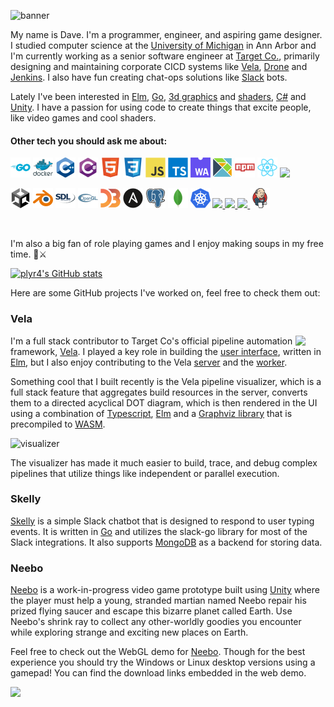 ![banner](https://user-images.githubusercontent.com/48764154/149204225-1ece29b6-0833-42bb-a857-d6f1f1fdf872.gif)


My name is Dave. I'm a programmer, engineer, and aspiring game designer. I studied computer science at the [University of Michigan](https://cse.engin.umich.edu/) in Ann Arbor and I'm currently working as a senior software engineer at [Target Co.](https://corporate.target.com/careers), primarily designing and maintaining corporate CICD systems like [Vela](https://go-vela.github.io/docs/), [Drone](https://www.drone.io/enterprise/opensource/) and [Jenkins](https://www.jenkins.io/). I also have fun creating chat-ops solutions like [Slack](https://api.slack.com/) bots.
<br/>

Lately I've been interested in [Elm](https://elm-lang.org/), [Go](https://go.dev/), [3d graphics](https://paroj.github.io/gltut/) and [shaders](https://en.wikipedia.org/wiki/Shader), [C#](https://learn.microsoft.com/en-us/dotnet/csharp/) and [Unity](https://unity.com/). I have a passion for using code to create things that excite people, like video games and cool shaders.

<h4>Other tech you should ask me about:</h3>
<a href="https://go.dev/" target="_blank"><img height="32" src="https://raw.githubusercontent.com/devicons/devicon/6910f0503efdd315c8f9b858234310c06e04d9c0/icons/go/go-original-wordmark.svg"/></a>
<a href="https://www.docker.com/" target="_blank"><img height="32" src="https://raw.githubusercontent.com/devicons/devicon/6910f0503efdd315c8f9b858234310c06e04d9c0/icons/docker/docker-original-wordmark.svg"/></a> 
<a href="https://cplusplus.com/" target="_blank"><img height="32" src="https://raw.githubusercontent.com/devicons/devicon/6910f0503efdd315c8f9b858234310c06e04d9c0/icons/cplusplus/cplusplus-original.svg"/></a>
<a href="https://learn.microsoft.com/en-us/dotnet/csharp/" target="_blank"><img height="32" src="https://raw.githubusercontent.com/devicons/devicon/6910f0503efdd315c8f9b858234310c06e04d9c0/icons/csharp/csharp-original.svg"/></a>
<a href="https://developer.mozilla.org/en-US/docs/Learn/Getting_started_with_the_web/HTML_basics" target="_blank"><img height="32" src="https://raw.githubusercontent.com/devicons/devicon/6910f0503efdd315c8f9b858234310c06e04d9c0/icons/html5/html5-original.svg"/></a>
<a href="https://developer.mozilla.org/en-US/docs/Web/CSS" target="_blank"><img height="32" src="https://raw.githubusercontent.com/devicons/devicon/6910f0503efdd315c8f9b858234310c06e04d9c0/icons/css3/css3-original.svg"/></a>
<a href="https://www.javascript.com/" target="_blank"><img height="32" src="https://raw.githubusercontent.com/devicons/devicon/6910f0503efdd315c8f9b858234310c06e04d9c0/icons/javascript/javascript-original.svg"/></a>
<a href="https://www.typescriptlang.org/" target="_blank"><img height="32" src="https://raw.githubusercontent.com/devicons/devicon/6910f0503efdd315c8f9b858234310c06e04d9c0/icons/typescript/typescript-original.svg"/></a>
<a href="https://webassembly.org/" target="_blank"><img height="32" src="https://raw.githubusercontent.com/devicons/devicon/6910f0503efdd315c8f9b858234310c06e04d9c0/icons/wasm/wasm-original.svg"/></a>
<a href="https://elm-lang.org/" target="_blank"><img height="32" src="https://raw.githubusercontent.com/devicons/devicon/6910f0503efdd315c8f9b858234310c06e04d9c0/icons/elm/elm-original.svg"/></a>
<a href="https://www.npmjs.com/" target="_blank"><img height="32" src="https://raw.githubusercontent.com/devicons/devicon/6910f0503efdd315c8f9b858234310c06e04d9c0/icons/npm/npm-original-wordmark.svg"/></a>
<a href="https://react.dev/" target="_blank"><img height="32" src="https://raw.githubusercontent.com/devicons/devicon/6910f0503efdd315c8f9b858234310c06e04d9c0/icons/react/react-original.svg"/></a>
<a href="https://graphviz.org/" target="_blank"><img height="32" src="https://upload.wikimedia.org/wikipedia/en/4/48/GraphvizLogo.png"/>

<a href="https://unity.com/" target="_blank"><img height="32" src="https://raw.githubusercontent.com/devicons/devicon/6910f0503efdd315c8f9b858234310c06e04d9c0/icons/unity/unity-original.svg"/></a>
<a href="https://www.blender.org/" target="_blank"><img height="32" src="https://raw.githubusercontent.com/devicons/devicon/6910f0503efdd315c8f9b858234310c06e04d9c0/icons/blender/blender-original.svg"/></a>
<a href="https://www.libsdl.org/" target="_blank"><img height="32" src="https://raw.githubusercontent.com/devicons/devicon/6910f0503efdd315c8f9b858234310c06e04d9c0/icons/sdl/sdl-original.svg"/></a>
<a href="https://www.opengl.org/" target="_blank"><img height="32" src="https://raw.githubusercontent.com/devicons/devicon/6910f0503efdd315c8f9b858234310c06e04d9c0/icons/opengl/opengl-original.svg"/></a>
<a href="https://d3js.org/" target="_blank"><img height="32" src="https://raw.githubusercontent.com/devicons/devicon/6910f0503efdd315c8f9b858234310c06e04d9c0/icons/d3js/d3js-original.svg"/></a>
<a href="https://github.com/ansible/ansible" target="_blank"><img height="32" src="https://raw.githubusercontent.com/devicons/devicon/6910f0503efdd315c8f9b858234310c06e04d9c0/icons/ansible/ansible-original.svg"/></a>
<a href="https://www.postgresql.org/" target="_blank"><img height="32" src="https://raw.githubusercontent.com/devicons/devicon/6910f0503efdd315c8f9b858234310c06e04d9c0/icons/postgresql/postgresql-original.svg"/></a>
<a href="https://www.mongodb.com" target="_blank"><img height="32" src="https://raw.githubusercontent.com/devicons/devicon/6910f0503efdd315c8f9b858234310c06e04d9c0/icons/mongodb/mongodb-original.svg"/></a>
<a href="https://kubernetes.io/" target="_blank"><img height="32" src="https://raw.githubusercontent.com/devicons/devicon/6910f0503efdd315c8f9b858234310c06e04d9c0/icons/kubernetes/kubernetes-original.svg"/></a>
<a href="https://go-vela.github.io/docs/" target="_blank"><img height="32" src="https://avatars.githubusercontent.com/u/55509865?s=200&v=4"/>
<a href="https://docs.github.com/en/actions/learn-github-actions/understanding-github-actions" target="_blank"><img height="32" src="https://avatars.githubusercontent.com/u/44036562?s=200&v=4"/> 
<a href="https://www.drone.io/" target="_blank"><img height="32" src="https://seeklogo.com/images/D/drone-logo-9D3EF64845-seeklogo.com.png"/>
<a href="https://www.jenkins.io/" target="_blank"><img height="32" src="https://raw.githubusercontent.com/devicons/devicon/6910f0503efdd315c8f9b858234310c06e04d9c0/icons/jenkins/jenkins-original.svg"/></a>

<br/>

I'm also a big fan of role playing games and I enjoy making soups in my free time. 🥣⚔️

[![plyr4's GitHub stats](https://github-readme-stats.vercel.app/api?username=plyr4&theme=gruvbox)](https://github.com/anuraghazra/github-readme-stats)

Here are some GitHub projects I've worked on, feel free to check them out:

### Vela 
<img width="48" align="right" src="https://avatars.githubusercontent.com/u/55509865?s=200&v=4"/>

I'm a full stack contributor to Target Co's official pipeline automation framework, [Vela](https://github.com/go-vela).
I played a key role in building the [user interface](https://github.com/go-vela/ui), written in [Elm](https://elm-lang.org/), but I also enjoy contributing to the Vela [server](https://github.com/go-vela/server/graphs/contributors) and the [worker](https://github.com/go-vela/worker/graphs/contributors).

Something cool that I built recently is the Vela pipeline visualizer, which is a full stack feature that aggregates build resources in the server, converts them to a directed acyclical DOT diagram, which is then rendered in the UI using a combination of [Typescript](https://github.com/go-vela/ui/blob/main/src/static/graph.ts), [Elm](https://github.com/go-vela/ui/blob/main/src/elm/Pages/Build/Graph/View.elm) and a [Graphviz library](https://github.com/hpcc-systems/hpcc-js-wasm) that is precompiled to [WASM](https://webassembly.org/).

![visualizer](https://github.com/plyr4/plyr4/blob/main/visualize.gif?raw=true)

The visualizer has made it much easier to build, trace, and debug complex pipelines that utilize things like independent or parallel execution.

### Skelly
[Skelly](https://github.com/plyr4/skelly) is a simple Slack chatbot that is designed to respond to user typing events. It is written in [Go](https://go.dev/) and utilizes the slack-go library for most of the Slack integrations. It also supports [MongoDB](https://www.mongodb.com/) as a backend for storing data.

### Neebo
[Neebo](https://plyr4.github.io/unity-ufo/) is a work-in-progress video game prototype built using [Unity](https://unity.com/) where the player must help a young, stranded martian named Neebo repair his prized flying saucer and escape this bizarre planet called Earth. Use Neebo's shrink ray to collect any other-worldly goodies you encounter while exploring strange and exciting new places on Earth.

Feel free to check out the WebGL demo for [Neebo](https://plyr4.github.io/unity-ufo/). Though for the best experience you should try the Windows or Linux desktop versions using a gamepad! You can find the download links embedded in the web demo.

<img height="256" src="https://github.com/plyr4/plyr4/blob/main/neebo.gif?raw=true"/>

